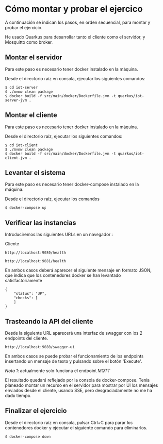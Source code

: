 # Cómo montar y probar el ejercico

A continuación se indican los pasos, en orden secuencial, para montar y probar el ejercicio.

He usado Quarkus para desarrollar tanto el cliente como el servidor, y Mosquitto como broker.


## Montar el servidor

Para este paso es necesario tener docker instalado en la máquina.

Desde el directorio raíz en consola, ejecutar los siguientes comandos:

```
$ cd iot-server
$ ./mvnw clean package
$ docker build -f src/main/docker/Dockerfile.jvm -t quarkus/iot-server-jvm .
```


## Montar el cliente

Para este paso es necesario tener docker instalado en la máquina.

Desde el directorio raíz, ejecutar los siguientes comandos:

```
$ cd iot-client
$ ./mvnw clean package
$ docker build -f src/main/docker/Dockerfile.jvm -t quarkus/iot-client-jvm .
```


## Levantar el sistema

Para este paso es necesario tener docker-compose instalado en la máquina.

Desde el directorio raíz, ejecutar los comandos

```
$ docker-compose up
```


## Verificar las instancias

Introduciremos las siguientes URLs en un navegador : 

Cliente
```
http://localhost:9080/health
```


```
http://localhost:9081/health
```

En ambos casos deberá aparecer el siguiente mensaje en formato JSON, que indica que los contenedores docker se han levantado satisfactoriamente

```
{
    "status": "UP",
    "checks": [
    ]
}
```


## Trasteando la API del cliente

Desde la siguiente URL aparecerá una interfaz de swagger con los 2 endpoints del cliente. 

```
http://localhost:9080/swagger-ui
```

En ambos casos se puede probar el funcionamiento de los endpoints insertando un mensaje de texto y pulsando sobre el botón 'Execute'.

_Nota 1_: actualmente solo funciona el endpoint *MQTT*

El resultado quedará reflejado por la consola de docker-compose. Tenía planeado montar un recurso en el servidor para mostrar por UI los mensajes enviados desde el cliente, usando SSE, pero desgraciadamente no me ha dado tiempo.


## Finalizar el ejercicio

Desde el directorio raíz en consola, pulsar Ctrl+C para parar los contenedores docker y ejecutar el siguiente comando para eliminarlos.

```
$ docker-compose down
```


